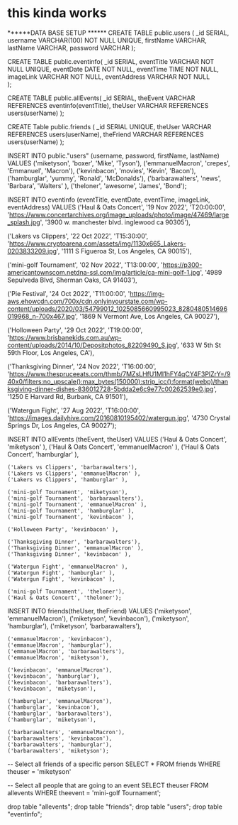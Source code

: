 # this kinda works





******DATA BASE SETUP ******
CREATE TABLE public.users (
    _id SERIAL,
    username VARCHAR(100) NOT NULL UNIQUE,
    firstName VARCHAR,
    lastName VARCHAR,
    password VARCHAR
);

CREATE TABLE public.eventinfo(
    _id SERIAL,
    eventTitle VARCHAR NOT NULL UNIQUE,
    eventDate DATE NOT NULL,
    eventTime TIME NOT NULL,
    imageLink VARCHAR NOT NULL,
    eventAddress VARCHAR NOT NULL     
);

CREATE TABLE public.allEvents(
    _id SERIAL,
    theEvent VARCHAR REFERENCES eventinfo(eventTitle),
    theUser VARCHAR REFERENCES users(userName)
);

CREATE Table public.friends (
    _id SERIAL UNIQUE,
    theUser VARCHAR REFERENCES users(userName),
    theFriend VARCHAR REFERENCES users(userName)
);


INSERT INTO public."users" (username, password, firstName, lastName) VALUES
  ('miketyson', 'boxer', 'Mike', 'Tyson'),
  ('emmanuelMacron', 'crepes', 'Emmanuel', 'Macron'),
  ('kevinbacon', 'movies', 'Kevin', 'Bacon'),
  ('hamburglar', 'yummy', 'Ronald', 'McDonalds'),
  ('barbarawalters', 'news', 'Barbara', 'Walters' ),
  ('theloner', 'awesome', 'James', 'Bond');
  

INSERT INTO eventinfo (eventTitle, eventDate, eventTime, imageLink, eventAddress) VALUES
  ('Haul & Oats Concert', '19 Nov 2022', 'T20:00:00', 'https://www.concertarchives.org/image_uploads/photo/image/47469/large_splash.jpg', '3900 w. manchester blvd. inglewood ca 90305'),

  ('Lakers vs Clippers', '22 Oct 2022', 'T15:30:00', 'https://www.cryptoarena.com/assets/img/1130x665_Lakers-0203833209.jpg', '1111 S Figueroa St, Los Angeles, CA 90015'),

  ('mini-golf Tournament', '02 Nov 2022', 'T13:00:00', 'https://p300-americantownscom.netdna-ssl.com/img/article/ca-mini-golf-1.jpg', '4989 Sepulveda Blvd, Sherman Oaks, CA 91403'),

  ('Pie Festival', '24 Oct 2022', 'T11:00:00', 'https://img-aws.ehowcdn.com/700x/cdn.onlyinyourstate.com/wp-content/uploads/2020/03/54799012_1025085660995023_8280480514696019968_n-700x467.jpg', '1869 N Vermont Ave, Los Angeles, CA 90027'),

  ('Holloween Party', '29 Oct 2022', 'T19:00:00', 'https://www.brisbanekids.com.au/wp-content/uploads/2014/10/Depositphotos_82209490_S.jpg', '633 W 5th St 59th Floor, Los Angeles, CA'),

  ('Thanksgiving Dinner', '24 Nov 2022', 'T16:00:00', 'https://www.thespruceeats.com/thmb/7MZsLHfU1MI1hFY4qCY4F3PlZrY=/940x0/filters:no_upscale():max_bytes(150000):strip_icc():format(webp)/thanksgiving-dinner-dishes-836012728-5bdda2e6c9e77c00262539e0.jpg', '1250 E Harvard Rd, Burbank, CA 91501'),

  ('Watergun Fight', '27 Aug 2022', 'T16:00:00', 'https://images.dailyhive.com/20160810195402/watergun.jpg', '4730 Crystal Springs Dr, Los Angeles, CA 90027');


INSERT INTO allEvents (theEvent, theUser) VALUES
    ('Haul & Oats Concert', 'miketyson' ),
    ('Haul & Oats Concert', 'emmanuelMacron' ),
    ('Haul & Oats Concert', 'hamburglar' ),

    ('Lakers vs Clippers', 'barbarawalters'),
    ('Lakers vs Clippers', 'emmanuelMacron' ),
    ('Lakers vs Clippers', 'hamburglar' ),

    ('mini-golf Tournament', 'miketyson'),
    ('mini-golf Tournament', 'barbarawalters'),
    ('mini-golf Tournament', 'emmanuelMacron' ),
    ('mini-golf Tournament', 'hamburglar' ),
    ('mini-golf Tournament', 'kevinbacon' ),

    ('Holloween Party', 'kevinbacon' ),

    ('Thanksgiving Dinner', 'barbarawalters'),
    ('Thanksgiving Dinner', 'emmanuelMacron' ),
    ('Thanksgiving Dinner', 'kevinbacon' ),

    ('Watergun Fight', 'emmanuelMacron' ),
    ('Watergun Fight', 'hamburglar' ),
    ('Watergun Fight', 'kevinbacon' ),

    ('mini-golf Tournament', 'theloner'),
    ('Haul & Oats Concert', 'theloner');


INSERT INTO friends(theUser, theFriend) VALUES
    ('miketyson', 'emmanuelMacron'),
    ('miketyson', 'kevinbacon'),
    ('miketyson', 'hamburglar'),
    ('miketyson', 'barbarawalters'),

    ('emmanuelMacron', 'kevinbacon'),
    ('emmanuelMacron', 'hamburglar'),
    ('emmanuelMacron', 'barbarawalters'),
    ('emmanuelMacron', 'miketyson'),

    ('kevinbacon', 'emmanuelMacron'),
    ('kevinbacon', 'hamburglar'),
    ('kevinbacon', 'barbarawalters'),
    ('kevinbacon', 'miketyson'),

    ('hamburglar', 'emmanuelMacron'),
    ('hamburglar', 'kevinbacon'),
    ('hamburglar', 'barbarawalters'),
    ('hamburglar', 'miketyson'),

    ('barbarawalters', 'emmanuelMacron'),
    ('barbarawalters', 'kevinbacon'),
    ('barbarawalters', 'hamburglar'),
    ('barbarawalters', 'miketyson');




-- Select all friends of a specific person
SELECT * FROM friends WHERE theuser = 'miketyson'

-- Select all people that are going to an event
SELECT theuser FROM allevents WHERE theevent = 'mini-golf Tournament';






drop table "allevents";
drop table "friends";
drop table "users";
drop table "eventinfo";








